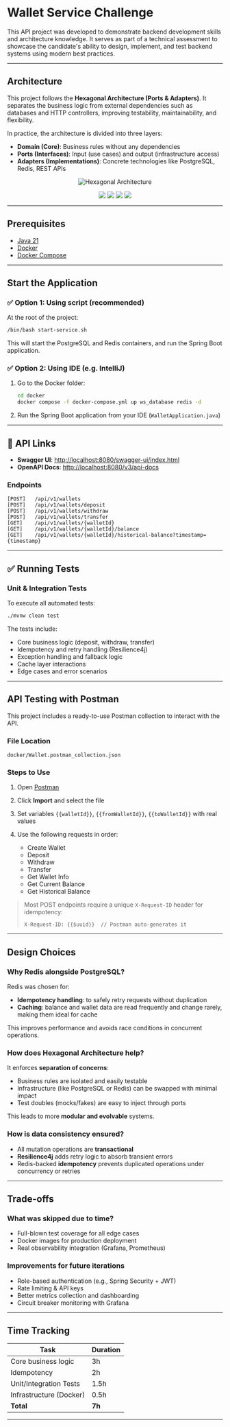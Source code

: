 # Wallet Service Challenge

This API project was developed to demonstrate backend development skills and architecture knowledge. It serves as part of a technical assessment to showcase the candidate's ability to design, implement, and test backend systems using modern best practices.

---

## Architecture

This project follows the **Hexagonal Architecture (Ports & Adapters)**. It separates the business logic from external dependencies such as databases and HTTP controllers, improving testability, maintainability, and flexibility.

In practice, the architecture is divided into three layers:

- **Domain (Core)**: Business rules without any dependencies
- **Ports (Interfaces)**: Input (use cases) and output (infrastructure access)
- **Adapters (Implementations)**: Concrete technologies like PostgreSQL, Redis, REST APIs

<div align="center">

![Hexagonal Architecture](https://www.arnaudlanglade.com/hexagonal-architecture-by-example/hexgonal-architecture-flow-control.svg)

![](https://img.shields.io/badge/Author-Roberto%20Gualberto%20dos%20Santos-brightgreen)
![](https://img.shields.io/badge/Language-Java%2021-brightgreen)
![](https://img.shields.io/badge/Framework-SpringBoot%203.2.x-brightgreen)
![](https://img.shields.io/badge/Architecture-Hexagonal-brightgreen)

</div>

---

## Prerequisites

- [Java 21](https://www.oracle.com/java/technologies/downloads/)
- [Docker](https://www.docker.com/)
- [Docker Compose](https://docs.docker.com/compose/install/)

---

## Start the Application

### ✅ Option 1: Using script (recommended)

At the root of the project:

```bash
/bin/bash start-service.sh
```

This will start the PostgreSQL and Redis containers, and run the Spring Boot application.

### ✅ Option 2: Using IDE (e.g. IntelliJ)

1. Go to the Docker folder:
   ```bash
   cd docker
   docker compose -f docker-compose.yml up ws_database redis -d
   ```
2. Run the Spring Boot application from your IDE (`WalletApplication.java`)

---

## 🔗 API Links

- **Swagger UI**: [http://localhost:8080/swagger-ui/index.html](http://localhost:8080/swagger-ui/index.html)
- **OpenAPI Docs**: [http://localhost:8080/v3/api-docs](http://localhost:8080/v3/api-docs)

### Endpoints

```
[POST]   /api/v1/wallets
[POST]   /api/v1/wallets/deposit
[POST]   /api/v1/wallets/withdraw
[POST]   /api/v1/wallets/transfer
[GET]    /api/v1/wallets/{walletId}
[GET]    /api/v1/wallets/{walletId}/balance
[GET]    /api/v1/wallets/{walletId}/historical-balance?timestamp={timestamp}
```

---

## ✅ Running Tests

### Unit & Integration Tests

To execute all automated tests:

```bash
./mvnw clean test
```

The tests include:

- Core business logic (deposit, withdraw, transfer)
- Idempotency and retry handling (Resilience4j)
- Exception handling and fallback logic
- Cache layer interactions
- Edge cases and error scenarios


---

## API Testing with Postman

This project includes a ready-to-use Postman collection to interact with the API.

### File Location

```
docker/Wallet.postman_collection.json
```

### Steps to Use

1. Open [Postman](https://www.postman.com/)
2. Click **Import** and select the file
3. Set variables `{{walletId}}`, `{{fromWalletId}}`, `{{toWalletId}}` with real values
4. Use the following requests in order:

    - Create Wallet
    - Deposit
    - Withdraw
    - Transfer
    - Get Wallet Info
    - Get Current Balance
    - Get Historical Balance

> Most POST endpoints require a unique `X-Request-ID` header for idempotency:
> ```
> X-Request-ID: {{$uuid}}  // Postman auto-generates it
> ```

---

## Design Choices

### Why Redis alongside PostgreSQL?

Redis was chosen for:

- **Idempotency handling**: to safely retry requests without duplication
- **Caching**: balance and wallet data are read frequently and change rarely, making them ideal for cache

This improves performance and avoids race conditions in concurrent operations.

### How does Hexagonal Architecture help?

It enforces **separation of concerns**:

- Business rules are isolated and easily testable
- Infrastructure (like PostgreSQL or Redis) can be swapped with minimal impact
- Test doubles (mocks/fakes) are easy to inject through ports

This leads to more **modular and evolvable** systems.

### How is data consistency ensured?

- All mutation operations are **transactional**
- **Resilience4j** adds retry logic to absorb transient errors
- Redis-backed **idempotency** prevents duplicated operations under concurrency or retries

---

## Trade-offs

### What was skipped due to time?

- Full-blown test coverage for all edge cases
- Docker images for production deployment
- Real observability integration (Grafana, Prometheus)

### Improvements for future iterations

- Role-based authentication (e.g., Spring Security + JWT)
- Rate limiting & API keys
- Better metrics collection and dashboarding
- Circuit breaker monitoring with Grafana

---

## Time Tracking

| Task                     | Duration |
|--------------------------|----------|
| Core business logic      | 3h       |
| Idempotency              | 2h       |
| Unit/Integration Tests   | 1.5h     |
| Infrastructure (Docker)  | 0.5h     |
| **Total**                | **7h**   |

---
